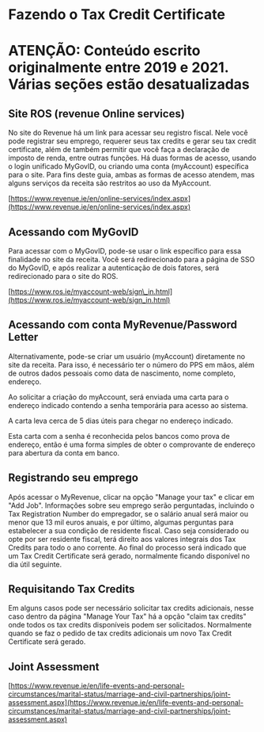 # Fazendo o Tax Credit Certificate

# **ATENÇÃO: Conteúdo escrito originalmente entre 2019 e 2021. Várias seções estão desatualizadas**

## Site ROS (revenue Online services)

No site do Revenue há um link para acessar seu registro fiscal. Nele você pode registrar seu emprego, requerer seus tax credits e gerar seu tax credit certificate, além de também permitir que você faça a declaração de imposto de renda, entre outras funções. Há duas formas de acesso, usando o login unificado MyGovID, ou criando uma conta (myAccount) específica para o site. Para fins deste guia, ambas as formas de acesso atendem, mas alguns serviços da receita são restritos ao uso da MyAccount.

[https://www.revenue.ie/en/online-services/index.aspx](https://www.revenue.ie/en/online-services/index.aspx)

## Acessando com MyGovID

Para acessar com o MyGovID, pode-se usar o link específico para essa finalidade no site da receita. Você será redirecionado para a página de SSO do MyGovID, e após realizar a autenticação de dois fatores, será redirecionado para o site do ROS.

[https://www.ros.ie/myaccount-web/sign\_in.html](https://www.ros.ie/myaccount-web/sign_in.html)

## Acessando com conta MyRevenue/Password Letter

Alternativamente, pode-se criar um usuário (myAccount) diretamente no site da receita. Para isso, é necessário ter o número do PPS em mãos, além de outros dados pessoais como data de nascimento, nome completo, endereço.

Ao solicitar a criação do myAccount, será enviada uma carta para o endereço indicado contendo a senha temporária para acesso ao sistema.

A carta leva cerca de 5 dias úteis para chegar no endereço indicado.

Esta carta com a senha é reconhecida pelos bancos como prova de endereço, então é uma forma simples de obter o comprovante de endereço para abertura da conta em banco.

## Registrando seu emprego

Após acessar o MyRevenue, clicar na opção "Manage your tax" e clicar em "Add Job". Informações sobre seu emprego serão perguntadas, incluindo o Tax Registration Number do empregador, se o salário anual será maior ou menor que 13 mil euros anuais, e por último, algumas perguntas para estabelecer a sua condição de residente fiscal. Caso seja considerado ou opte por ser residente fiscal, terá direito aos valores integrais dos Tax Credits para todo o ano corrente. Ao final do processo será indicado que um Tax Credit Certificate será gerado, normalmente ficando disponível no dia útil seguinte.

## Requisitando Tax Credits

Em alguns casos pode ser necessário solicitar tax credits adicionais, nesse caso dentro da página "Manage Your Tax" há a opção "claim tax credits" onde todos os tax credits disponíveis podem ser solicitados. Normalmente quando se faz o pedido de tax credits adicionais um novo Tax Credit Certificate será gerado.

## Joint Assessment

[https://www.revenue.ie/en/life-events-and-personal-circumstances/marital-status/marriage-and-civil-partnerships/joint-assessment.aspx](https://www.revenue.ie/en/life-events-and-personal-circumstances/marital-status/marriage-and-civil-partnerships/joint-assessment.aspx)
